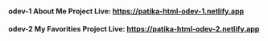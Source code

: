 #### odev-1 About Me Project Live: https://patika-html-odev-1.netlify.app
#### odev-2 My Favorities Project Live: https://patika-html-odev-2.netlify.app
